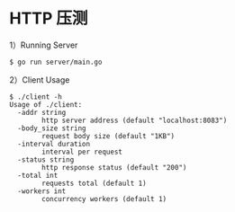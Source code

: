 # HTTP 压测

1）Running Server

```shell
$ go run server/main.go
```

2）Client Usage

```shell
$ ./client -h
Usage of ./client:
  -addr string
        http server address (default "localhost:8083")
  -body_size string
        request body size (default "1KB")
  -interval duration
        interval per request
  -status string
        http response status (default "200")
  -total int
        requests total (default 1)
  -workers int
        concurrency workers (default 1)
```
